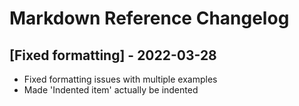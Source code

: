 # Markdown Reference Changelog

## [Fixed formatting] - 2022-03-28

- Fixed formatting issues with multiple examples
- Made 'Indented item' actually be indented
